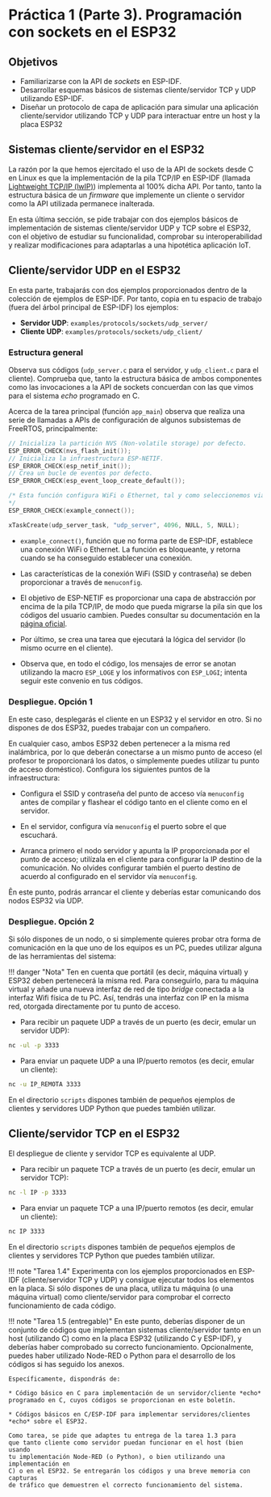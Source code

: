 # Práctica 1 (Parte 3). Programación con sockets en el ESP32

## Objetivos

* Familiarizarse con la API de *sockets* en ESP-IDF.
* Desarrollar esquemas básicos de sistemas cliente/servidor TCP y UDP
  utilizando ESP-IDF.
* Diseñar un protocolo de capa de aplicación para simular una aplicación
  cliente/servidor utilizando TCP y UDP para interactuar entre un host y 
  la placa ESP32

## Sistemas cliente/servidor en el ESP32

La razón por la que hemos ejercitado el uso de la API de sockets desde C
en Linux es que la implementación de la pila TCP/IP en ESP-IDF 
(llamada [Lightweight TCP/IP (lwIP)](https://docs.espressif.com/projects/esp-idf/en/latest/esp32/api-guides/lwip.html)) implementa al 100% dicha API. Por tanto, tanto
la estructura básica de un *firmware* que implemente un cliente o servidor
como la API utilizada permanece inalterada. 

En esta última sección, se pide trabajar con dos ejemplos básicos de implementación
de sistemas cliente/servidor UDP y TCP sobre el ESP32, con el objetivo de estudiar
su funcionalidad, comprobar su interoperabilidad y realizar modificaciones para
adaptarlas a una hipotética aplicación IoT.

## Cliente/servidor UDP en el ESP32

En esta parte, trabajarás con dos ejemplos proporcionados dentro de la colección
de ejemplos de ESP-IDF. Por tanto, copia en tu espacio de trabajo (fuera del
árbol principal de ESP-IDF) los ejemplos:

* **Servidor UDP**: `examples/protocols/sockets/udp_server/`
* **Cliente UDP**: `examples/protocols/sockets/udp_client/`

### Estructura general

Observa sus códigos (`udp_server.c` para el servidor, y `udp_client.c` para el
cliente). Comprueba que, tanto la estructura básica de ambos componentes como
las invocaciones a la API de sockets concuerdan con las que vimos para el 
sistema *echo* programado en C. 

Acerca de la tarea principal (función `app_main`) observa que realiza 
una serie de llamadas a APIs de configuración de algunos subsistemas de
FreeRTOS, principalmente:

```c
// Inicializa la partición NVS (Non-volatile storage) por defecto. 
ESP_ERROR_CHECK(nvs_flash_init());
// Inicializa la infraestructura ESP-NETIF.
ESP_ERROR_CHECK(esp_netif_init());
// Crea un bucle de eventos por defecto.
ESP_ERROR_CHECK(esp_event_loop_create_default());

/* Esta función configura WiFi o Ethernet, tal y como seleccionemos via menuconfig.
*/
ESP_ERROR_CHECK(example_connect());

xTaskCreate(udp_server_task, "udp_server", 4096, NULL, 5, NULL);
```

* `example_connect()`, función que no forma parte de ESP-IDF, establece una 
conexión WiFi o Ethernet. La función es bloqueante, y retorna cuando se ha
conseguido establecer una conexión.

* Las características de la conexión WiFi (SSID y contraseña) se deben proporcionar
a través de `menuconfig`.

* El objetivo de ESP-NETIF es proporcionar una capa de abstracción por encima de 
  la pila TCP/IP, de modo que pueda migrarse la pila sin que los códigos del 
  usuario cambien. Puedes consultar su documentación en la 
  [página oficial](https://docs.espressif.com/projects/esp-idf/en/latest/esp32/api-reference/network/esp_netif.html).

* Por último, se crea una tarea que ejecutará la lógica del servidor (lo mismo
  ocurre en el cliente).

* Observa que, en todo el código, los mensajes de error se anotan utilizando
  la macro `ESP_LOGE` y los informativos con `ESP_LOGI`; intenta seguir este 
  convenio en tus códigos.

### Despliegue. Opción 1

En este caso, desplegarás el cliente en un ESP32 y el servidor en otro. Si
no dispones de dos ESP32, puedes trabajar con un compañero.

En cualquier caso, ambos ESP32 deben pertenecer a la misma red inalámbrica,
por lo que deberán conectarse a un mismo punto de acceso (el profesor te
proporcionará los datos, o simplemente puedes utilizar tu punto de acceso
doméstico). Configura los siguientes puntos de la infraestructura:

* Configura el SSID y contraseña del punto de acceso vía `menuconfig` antes
de compilar y flashear el código tanto en el cliente como en el servidor. 

* En el servidor, configura vía `menuconfig` el puerto sobre el que escuchará.

* Arranca primero el nodo servidor y apunta la IP proporcionada por el punto de 
 acceso; utilízala en el cliente para
configurar la IP destino de la comunicación. No olvides configurar también
el puerto destino de acuerdo al configurado en el servidor vía `menuconfig`.

Ên este punto, podrás arrancar el cliente y deberías estar comunicando dos
nodos ESP32 vía UDP.

### Despliegue. Opción 2

Si sólo dispones de un nodo, o si simplemente quieres probar otra forma de 
comunicación en la que uno de los equipos es un PC, puedes utilizar alguna
de las herramientas del sistema:

!!! danger "Nota"
    Ten en cuenta que portátil (es decir, máquina virtual) y ESP32 deben
    pertenecerá la misma red. Para conseguirlo, para tu máquina virtual y añade
    una nueva interfaz de red de tipo *bridge* conectada a la interfaz Wifi
    física de tu PC. Así, tendrás una interfaz con IP en la misma red, otorgada
    directamente por tu punto de acceso.

* Para recibir un paquete UDP a través de un puerto (es decir, emular un
  servidor UDP):

```sh
nc -ul -p 3333
```

* Para enviar un paquete UDP a una IP/puerto remotos (es decir, emular un cliente):

```sh
nc -u IP_REMOTA 3333
```

En el directorio `scripts` dispones también de pequeños ejemplos de clientes y
servidores UDP Python que puedes también utilizar.

## Cliente/servidor TCP en el ESP32

El despliegue de cliente y servidor TCP es equivalente al UDP.

* Para recibir un paquete TCP a través de un puerto (es decir, emular un
  servidor TCP):

```sh
nc -l IP -p 3333
```

* Para enviar un paquete TCP a una IP/puerto remotos (es decir, emular un cliente):

```sh
nc IP 3333
```

En el directorio `scripts` dispones también de pequeños ejemplos de clientes y
servidores TCP Python que puedes también utilizar.

!!! note "Tarea 1.4"
    Experimenta con los ejemplos proporcionados en ESP-IDF (cliente/servidor
    TCP y UDP) y consigue ejecutar todos los elementos en la placa. Si sólo
    dispones de una placa, utiliza tu máquina (o una máquina virtual) como cliente/servidor
    para comprobar el correcto funcionamiento de cada código.

!!! note "Tarea 1.5 (entregable)"
    En este punto, deberías disponer de un conjunto de códigos que implementan
    sistemas cliente/servidor tanto en un host (utilizando C) 
    como en la placa ESP32 (utilizando C y ESP-IDF), y deberías haber comprobado 
    su correcto funcionamiento. Opcionalmente, puedes haber utilizado Node-RED o Python
    para el desarrollo de los códigos si has seguido los anexos.

    Específicamente, dispondrás de:

    * Código básico en C para implementación de un servidor/cliente *echo* 
    programado en C, cuyos códigos se proporcionan en este boletín.

    * Códigos básicos en C/ESP-IDF para implementar servidores/clientes
    *echo* sobre el ESP32.

    Como tarea, se pide que adaptes tu entrega de la tarea 1.3 para
    que tanto cliente como servidor puedan funcionar en el host (bien usando
    tu implementación Node-RED (o Python), o bien utilizando una implementación en 
    C) o en el ESP32. Se entregarán los códigos y una breve memoria con capturas
    de tráfico que demuestren el correcto funcionamiento del sistema.
